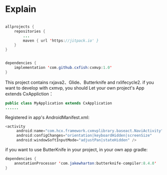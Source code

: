 Explain
=======


```Java

allprojects {
	repositories {
		...
		maven { url 'https://jitpack.io' }
	}
}


dependencies {
    implementation 'com.github.cxfish:cxmvp:1.0'
}
```


This project contains rxjava2、Glide、Butterknife and rxlifecycle2.
if you want to develop with cxmvp, you should Let your own project's App extends CxAppliction：


```Java
public class MyApplication extends CxApplication
......
```

Registered in app's AndroidManifest.xml:

```Java
<activity
     android:name="com.hcx.framework.cxmvplibrary.baseact.NaviActivity"
     android:configChanges="orientation|keyboardHidden|screenSize"
     android:windowSoftInputMode="adjustPan|stateHidden" />
```


if you want to use ButterKnife in your project, in your own app gradle:

```Java
dependencies {
    annotationProcessor 'com.jakewharton:butterknife-compiler:8.4.0'
}
```
